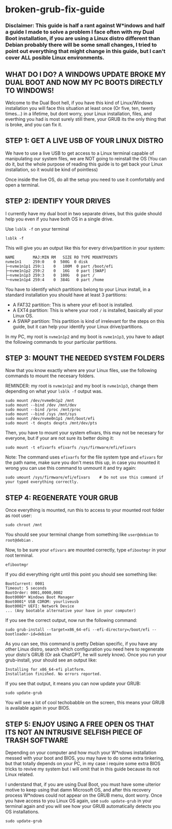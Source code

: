 # broken-grub-fix-guide
### Disclaimer: This guide is half a rant against W*indows and half a guide I made to solve a problem I face often with my Dual Boot installation, if you are using a Linux distro different than Debian probably there will be some small changes, I tried to point out everything that might change in this guide, but I can't cover ALL posible Linux environments.

## WHAT DO I DO? A WINDOWS UPDATE BROKE MY DUAL BOOT AND NOW MY PC BOOTS DIRECTLY TO WINDOWS!
Welcome to the Dual Boot hell, if you have this kind of Linux/Windows installation you will face this situation at least once (Or five, ten, twenty times...) in a lifetime, but dont worry, your Linux installation, files, and everthing you had is most surely still there, your GRUB its the only thing that is broke, and you can fix it.

## STEP 1: GET A LIVE USB OF YOUR LINUX DISTRO
We have to use a live USB to get access to a Linux terminal capable of manipulating our system files, we are NOT going to reinstall the OS (You can do it, but the whole purpose of reading this guide is to get back your Linux installation, so it would be kind of pointless)

Once inside the live OS, do all the setup you need to use it comfortably and open a terminal.

## STEP 2: IDENTIFY YOUR DRIVES
I currently have my dual boot in two separate drives, but this guide should help you even if you have both OS in a single drive.

Use `lsblk -f` on your terminal 
```
lsblk -f
```

This will give you an output like this for every drive/partition in your system:
```
NAME        MAJ:MIN RM   SIZE RO TYPE MOUNTPOINTS
nvme1n1     259:0    0  500G  0 disk  
├─nvme1n1p1 259:1    0   100M  0 part /boot/efi
├─nvme1n1p2 259:2    0   16G   0 part [SWAP]
├─nvme1n1p3 259:3    0  100G   0 part /
└─nvme1n1p4 259:4    0  384G   0 part /home
```

You have to identify which partitions belong to your Linux install, in a standard installation you should have at least 3 partitions:
* A FAT32 partition: This is where your efi boot is installed.
* A EXT4 partition: This is where your root `/` is installed, basically all your Linux OS.
* A SWAP partition: This partition is kind of irrelevant for the steps on this guide, but it can help your identify your Linux drive/partitions.

In my PC, my root is `nvme1n1p2` and my boot is `nvme1n1p3`, you have to adapt the following commands to your particular partitions. 

## STEP 3: MOUNT THE NEEDED SYSTEM FOLDERS
Now that you know exactly where are your Linux files, use the following commands to mount the necesary folders.

REMINDER: my root is `nvme1n1p2` and my boot is `nvme1n1p3`, change them depending on what your `lsblk -f` output was.

```
sudo mount /dev/nvme0n1p2 /mnt
sudo mount --bind /dev /mnt/dev
sudo mount --bind /proc /mnt/proc
sudo mount --bind /sys /mnt/sys
sudo mount /dev/nvme0n1p1 /mnt/boot/efi
sudo mount -t devpts devpts /mnt/dev/pts
```

Then, you have to mount your system efivars, this may not be necesary for everyone, but if your are not sure its better doing it:

```
sudo mount -t efivarfs efivarfs /sys/firmware/efi/efivars
```
Note: The command uses `efivarfs` for the file system type and `efivars` for the path name, make sure you don't mess this up, in case you mounted it wrong you can use this command to unmount it and try again:
```
sudo umount /sys/firmware/efi/efivars    # Do not use this command if your typed everything correctly.
```

## STEP 4: REGENERATE YOUR GRUB
Once everything is mounted, run this to access to your mounted root folder as root user:
```
sudo chroot /mnt
```

You should see your terminal change from something like `user@debian` to `root@debian` .

Now, to be sure your `efivars` are mounted correctly, type `efibootmgr` in your root terminal. 
```
efibootmgr
```

If you did everything right until this point you should see something like:
```
BootCurrent: 0001
Timeout: 5 seconds
BootOrder: 0001,0000,0002
Boot0000* Windows Boot Manager
Boot0001* USB CDROM: yourliveusb
Boot0002* UEFI: Network Device
... (Any bootable alternative your have in your computer)
```

If you see the correct output, now run the following command:
```
sudo grub-install --target=x86_64-efi --efi-directory=/boot/efi --bootloader-id=debian
```
As you can see, this command is pretty Debian specific, if you have any other Linux distro, search which configuration you need here to regenerate your disto's GRUB (Or ask ChatGPT, he will surely know).
Once you run your grub-install, your should see an output like: 
```
Installing for x86_64-efi platform.
Installation finished. No errors reported.
```
If you see that output, it means you can now update your GRUB:
```
sudo update-grub
```
You will see a lot of cool techobabble on the screen, this means your GRUB is available again in your BIOS.

## STEP 5: ENJOY USING A FREE OPEN OS THAT ITS NOT AN INTRUSIVE SELFISH PIECE OF TRASH SOFTWARE
Depending on your computer and how much your W*ndows installation messed with your boot and BIOS, you may have to do some extra tinkering, but that totally depends on your PC, in my case i require some extra BIOS tricks to revive my system but i will omit that in this guide because its not Linux related.

I understand that, if you are using Dual Boot, you must have some ulterior motive to keep using that damn Microsoft OS, and after this recovery process W*ndows could not appear on the GRUB menu, dont worry. 
Once you have access to you Linux OS again, use `sudo update-grub` in your terminal again and you will see how your GRUB automatically detects you OS installations.
```
sudo update-grub
```
